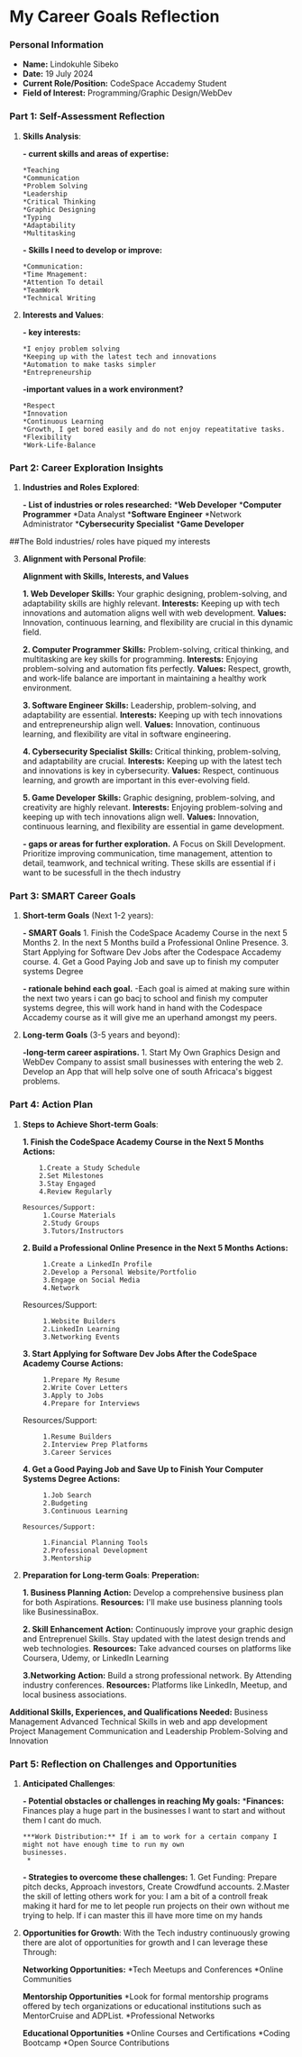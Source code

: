 
# My Career Goals Reflection

### Personal Information

- **Name:** Lindokuhle Sibeko
- **Date:** 19 July 2024
- **Current Role/Position:** CodeSpace Accademy Student
- **Field of Interest:** Programming/Graphic Design/WebDev

### Part 1: Self-Assessment Reflection

1. **Skills Analysis**:
    
    **- current skills and areas of expertise:**

       *Teaching
       *Communication
       *Problem Solving
       *Leadership
       *Critical Thinking
       *Graphic Designing
       *Typing
       *Adaptability
       *Multitasking
      
    **- Skills I need to develop or improve:**
   
       *Communication:
       *Time Mnagement:
       *Attention To detail
       *TeamWork
       *Technical Writing
   
3. **Interests and Values**:
    
   **- key interests:**
   
       *I enjoy problem solving
       *Keeping up with the latest tech and innovations
       *Automation to make tasks simpler
       *Entrepreneurship

   **-important values in a work environment?**
   
       *Respect
       *Innovation
       *Continuous Learning
       *Growth, I get bored easily and do not enjoy repeatitative tasks.
       *Flexibility
       *Work-Life-Balance
   

### Part 2: Career Exploration Insights

1. **Industries and Roles Explored**:
   
    **- List of industries or roles researched:**
       ***Web Developer**
       ***Computer Programmer**
       *Data Analyst
       ***Software Engineer**
       *Network Administrator
       ***Cybersecurity Specialist**
       ***Game Developer**

##The Bold industries/ roles have piqued my interests


3. **Alignment with Personal Profile**:
    
    **Alignment with Skills, Interests, and Values**

      **1. Web Developer**
            **Skills:** Your graphic designing, problem-solving, and adaptability skills are highly relevant.
            **Interests:** Keeping up with tech innovations and automation aligns well with web development.
            **Values:** Innovation, continuous learning, and flexibility are crucial in this dynamic field.
   
      **2. Computer Programmer** 
            **Skills:** Problem-solving, critical thinking, and multitasking are key skills for programming.
            **Interests:** Enjoying problem-solving and automation fits perfectly.
            **Values:** Respect, growth, and work-life balance are important in maintaining a healthy work                                     environment.
   
      **3. Software Engineer**
            **Skills:** Leadership, problem-solving, and adaptability are essential.
            **Interests:** Keeping up with tech innovations and entrepreneurship align well.
            **Values:** Innovation, continuous learning, and flexibility are vital in software engineering.
   
      **4. Cybersecurity Specialist**
            **Skills:** Critical thinking, problem-solving, and adaptability are crucial.
            **Interests:** Keeping up with the latest tech and innovations is key in cybersecurity.
            **Values:** Respect, continuous learning, and growth are important in this ever-evolving field.
   
      **5. Game Developer**
            **Skills:** Graphic designing, problem-solving, and creativity are highly relevant.
            **Interests:** Enjoying problem-solving and keeping up with tech innovations align well.
            **Values:** Innovation, continuous learning, and flexibility are essential in game development.

    **- gaps or areas for further exploration.**
           A Focus on Skill Development. Prioritize improving communication, time management, attention to detail,               teamwork, and technical writing. These skills are essential if i want to be sucessfull in the thech                   industry
   

### Part 3: SMART Career Goals

1. **Short-term Goals** (Next 1-2 years):
    
    **- SMART Goals**
       1. Finish the CodeSpace Academy Course in the next 5 Months
       2. In the next 5 Months build a Professional Online Presence.
       3. Start Applying for Software Dev Jobs after the Codespace Accademy course.
       4. Get a Good Paying Job and save up to finish my computer systems Degree

       
    **- rationale behind each goal.**
        -Each goal is aimed at making sure within the next two years i can go bacj to school and finish my computer             systems degree, this will work hand in hand with the Codespace Accademy course as it will give me an                     uperhand amongst my peers.

3. **Long-term Goals** (3-5 years and beyond):
    
    **-long-term career aspirations.**
        1. Start My Own Graphics Design and WebDev Company to assist small businesses with entering the web
        2. Develop an App that will help solve one of south Africaca's biggest problems.
   

### Part 4: Action Plan

1. **Steps to Achieve Short-term Goals**:
 
    **1. Finish the CodeSpace Academy Course in the Next 5 Months Actions:**

           1.Create a Study Schedule
           2.Set Milestones 
           3.Stay Engaged
           4.Review Regularly
   
       Resources/Support:
            1.Course Materials
            2.Study Groups
            3.Tutors/Instructors
   
    **2. Build a Professional Online Presence in the Next 5 Months
    Actions:**

            1.Create a LinkedIn Profile
            2.Develop a Personal Website/Portfolio
            3.Engage on Social Media
            4.Network
   
      Resources/Support:

            1.Website Builders
            2.LinkedIn Learning
            3.Networking Events
   
    **3. Start Applying for Software Dev Jobs After the CodeSpace Academy Course
    Actions:**

            1.Prepare My Resume
            2.Write Cover Letters
            3.Apply to Jobs
            4.Prepare for Interviews
   
      Resources/Support:

            1.Resume Builders
            2.Interview Prep Platforms
            3.Career Services

    **4. Get a Good Paying Job and Save Up to Finish Your Computer Systems Degree
    Actions:**

            1.Job Search
            2.Budgeting
            3.Continuous Learning
   
       Resources/Support:

            1.Financial Planning Tools
            2.Professional Development
            3.Mentorship
2. **Preparation for Long-term Goals**:
   **Preperation:**
    
    **1. Business Planning**
        **Action:** Develop a comprehensive business plan for both Aspirations.
        **Resources:** I'll make use business planning tools like BusinessinaBox.
   
     **2. Skill Enhancement**
       **Action:** Continuously improve your graphic design and Entreprenuel Skills. Stay updated with the latest 
         design trends and web technologies.
      **Resources:** Take advanced courses on platforms like Coursera, Udemy, or LinkedIn Learning

    **3.Networking**
        **Action:** Build a strong professional network. By Attending industry conferences.
        **Resources:** Platforms like LinkedIn, Meetup, and local business associations.

**Additional Skills, Experiences, and Qualifications Needed:**
    Business Management
    Advanced Technical Skills in web and app development
    Project Management
    Communication and Leadership
    Problem-Solving and Innovation
### Part 5: Reflection on Challenges and Opportunities

1. **Anticipated Challenges**:
    
    **- Potential obstacles or challenges in reaching My goals:**
      ***Finances:** Finances play a huge part in the businesses I want to start and without them I cant do much.
   
       ***Work Distribution:** If i am to work for a certain company I might not have enough time to run my own                                     businesses.
        *

    **- Strategies to overcome these challenges:**
        1. Get Funding: Prepare pitch decks, Approach investors, Create Crowdfund accounts.
        2.Master the skill of letting others work for you: I am a bit of a controll freak making it hard for me to             let people run projects on their own without me trying to help. If i can master this ill have more time on             my hands

2. **Opportunities for Growth**:
    With the Tech industry continuously growing there are alot of opportunities for growth and I can leverage these Through:

   **Networking Opportunities:**
        *Tech Meetups and Conferences
        *Online Communities

   **Mentorship Opportunities**
        *Look for formal mentorship programs offered by tech organizations or educational 
        institutions such as MentorCruise and ADPList.
        *Professional Networks

   **Educational Opportunities**
        *Online Courses and Certifications
        *Coding Bootcamp
        *Open Source Contributions




